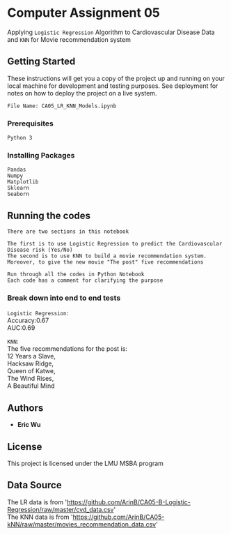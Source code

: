 # Computer Assignment 05 

Applying `Logistic Regression` Algorithm to Cardiovascular Disease Data and `KNN` for Movie recommendation system

## Getting Started

These instructions will get you a copy of the project up and running on your local machine for development and testing purposes. See deployment for notes on how to deploy the project on a live system.

```
File Name: CA05_LR_KNN_Models.ipynb
```

### Prerequisites

```
Python 3
```

### Installing Packages

```
Pandas
Numpy
Matplotlib
Sklearn
Seaborn
```

## Running the codes

```
There are two sections in this notebook

The first is to use Logistic Regression to predict the Cardiovascular Disease risk (Yes/No)
The second is to use KNN to build a movie recommendation system. 
Moreover, to give the new movie "The post" five recommendations

Run through all the codes in Python Notebook
Each code has a comment for clarifying the purpose
```

### Break down into end to end tests

`Logistic Regression`:\
Accuracy:0.67\
AUC:0.69

`KNN`:\
The five recommendations for the post is:\
12 Years a Slave,\
Hacksaw Ridge,\
Queen of Katwe,\
The Wind Rises,\
A Beautiful Mind


## Authors

* **Eric Wu** 

## License

This project is licensed under the LMU MSBA program

## Data Source

The LR data is from 'https://github.com/ArinB/CA05-B-Logistic-Regression/raw/master/cvd_data.csv' \
The KNN data is from 'https://github.com/ArinB/CA05-kNN/raw/master/movies_recommendation_data.csv'

